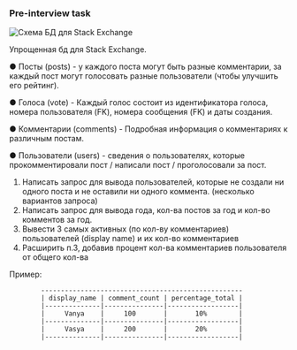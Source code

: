 ###  Pre-interview task

![Схема БД для Stack Exchange](https://raw.githubusercontent.com/NerushKirill/testing/main/ZuzX/schema_tables.png)


Упрощенная бд для Stack Exchange.

  ● Посты (posts) - у каждого поста могут быть разные комментарии, за каждый
  пост могут голосовать разные пользователи (чтобы улучшить его рейтинг).

  ● Голоса (vote) - Каждый голос состоит из идентификатора голоса, номера
  пользователя (FK), номера сообщения (FK) и даты создания.

  ● Комментарии (comments) - Подробная информация о комментариях к
  различным постам.

  ● Пользователи (users) - сведения о пользователях, которые прокомментировали
  пост / написали пост / проголосовали за пост.


1. Написать запрос для вывода пользователей, которые не создали ни одного
поста и не оставили ни одного коммента. (несколько вариантов запроса)
2. Написать запрос для вывода года, кол-ва постов за год и кол-во комментов за
год.
3. Вывести 3 самых активных (по кол-ву комментариев) пользователей (display
name) и их кол-во комментариев
4. Расширить п.3, добавив процент кол-ва комментариев пользователя от общего
кол-ва

Пример:
```
        ---------------------------------------------------
        | display_name | comment_count | percentage_total |
        |--------------|---------------|------------------|
        |     Vanya    |     100       |       10%        |
        |--------------|---------------|------------------|
        |     Vasya    |     200       |       20%        |
        |--------------|---------------|------------------|
```

